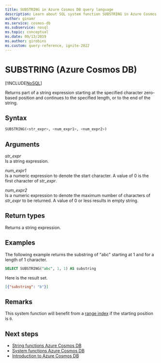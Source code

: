 ```yaml
---
title: SUBSTRING in Azure Cosmos DB query language
description: Learn about SQL system function SUBSTRING in Azure Cosmos DB.
author: ginamr
ms.service: cosmos-db
ms.subservice: nosql
ms.topic: conceptual
ms.date: 09/13/2019
ms.author: girobins
ms.custom: query-reference, ignite-2022
---
```

# SUBSTRING (Azure Cosmos DB)
[!INCLUDE[NoSQL](../../includes/appliesto-nosql.md)]

 Returns part of a string expression starting at the specified character zero-based position and continues to the specified length, or to the end of the string.  
  
## Syntax
  
```sql
SUBSTRING(<str_expr>, <num_expr1>, <num_expr2>)  
```  
  
## Arguments
  
*str_expr*  
   Is a string expression.
  
*num_expr1*  
   Is a numeric expression to denote the start character. A value of 0 is the first character of *str_expr*.
  
*num_expr2*  
   Is a numeric expression to denote the maximum number of characters of *str_expr* to be returned. A value of 0 or less results in empty string.

## Return types
  
  Returns a string expression.  
  
## Examples
  
  The following example returns the substring of "abc" starting at 1 and for a length of 1 character.  
  
```sql
SELECT SUBSTRING("abc", 1, 1) AS substring  
```  
  
 Here is the result set.  
  
```json
[{"substring": "b"}]  
```

## Remarks

This system function will benefit from a [range index](../../index-policy.md#includeexclude-strategy) if the starting position is `0`.

## Next steps

- [String functions Azure Cosmos DB](string-functions.md)
- [System functions Azure Cosmos DB](system-functions.md)
- [Introduction to Azure Cosmos DB](../../introduction.md)
